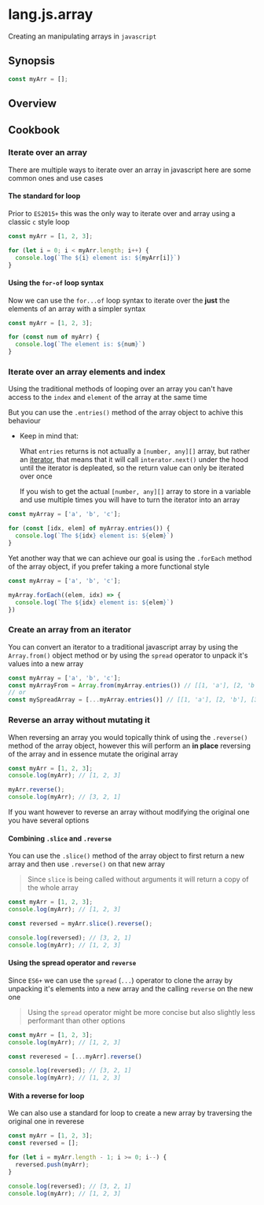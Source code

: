 # lang.js.array

Creating an manipulating arrays in `javascript`

## Synopsis

```js
const myArr = [];
```

## Overview

## Cookbook

### Iterate over an array

There are multiple ways to iterate over an array in
javascript here are some common ones and use cases

#### The standard for loop

Prior to `ES2015+` this was the only way to iterate
over and array using a classic `c` style loop

```js
const myArr = [1, 2, 3];

for (let i = 0; i < myArr.length; i++) {
  console.log(`The ${i} element is: ${myArr[i]}`)
}
```

#### Using the `for-of` loop syntax

Now we can use the `for...of` loop syntax to iterate
over the **just** the elements of an array with a 
simpler syntax

```js
const myArr = [1, 2, 3];

for (const num of myArr) {
  console.log(`The element is: ${num}`)
}
```

### Iterate over an array elements and index

Using the traditional methods of looping over an array
you can't have access to the `index` and `element` of the
array at the same time

But you can use the `.entries()` method of the array
object to achive this behaviour

- Keep in mind that:

  What `entries` returns is not actually a `[number, any][]`
  array, but rather an [iterator](./8nxp.md), that means
  that it will call `interator.next()` under the hood until
  the iterator is depleated, so the return value can only
  be iterated over once

  If you wish to get the actual `[number, any][]` array
  to store in a variable and use multiple times you will
  have to turn the iterator into an array

```js
const myArray = ['a', 'b', 'c'];

for (const [idx, elem] of myArray.entries()) {
  console.log(`The ${idx} element is: ${elem}`)
}
```

Yet another way that we can achieve our goal is using the
`.forEach` method of the array object, if you prefer taking
a more functional style

```js
const myArray = ['a', 'b', 'c'];

myArray.forEach((elem, idx) => {
  console.log(`The ${idx} element is: ${elem}`)
})
```

### Create an array from an iterator

You can convert an iterator to a traditional javascript array
by using the `Array.from()` object method or by using the
`spread` operator to unpack it's values into a new array

```js
const myArray = ['a', 'b', 'c'];
const myArrayFrom = Array.from(myArray.entries()) // [[1, 'a'], [2, 'b'], [3, 'c']]
// or
const mySpreadArray = [...myArray.entries()] // [[1, 'a'], [2, 'b'], [3, 'c']]
```

### Reverse an array without mutating it

When reversing an array you would topically think of
using the `.reverse()` method of the array object, however
this will perform an **in place** reversing of the array
and in essence mutate the original array

```js
const myArr = [1, 2, 3];
console.log(myArr); // [1, 2, 3]

myArr.reverse();
console.log(myArr); // [3, 2, 1]
```

If you want however to reverse an array without modifying the
original one you have several options

#### Combining `.slice` and `.reverse`

You can use the `.slice()` method of the array object to first
return a new array and then use `.reverse()` on that new array

> Since `slice` is being called without arguments it will
> return a copy of the whole array

```js
const myArr = [1, 2, 3];
console.log(myArr); // [1, 2, 3]

const reversed = myArr.slice().reverse();

console.log(reversed); // [3, 2, 1]
console.log(myArr); // [1, 2, 3]
```

#### Using the spread operator and `reverse`

Since `ES6+` we can use the `spread` (`...`) operator to clone the
array by unpacking it's elements into a new array and the calling
`reverse` on the new one

> Using the `spread` operator might be more concise but also
> slightly less performant than other options

```js
const myArr = [1, 2, 3];
console.log(myArr); // [1, 2, 3]

const reveresed = [...myArr].reverse()

console.log(reversed); // [3, 2, 1]
console.log(myArr); // [1, 2, 3]
```

#### With a reverse for loop

We can also use a standard for loop to create a new array
by traversing the original one in reverese

```js
const myArr = [1, 2, 3];
const reversed = [];

for (let i = myArr.length - 1; i >= 0; i--) {
  reversed.push(myArr);
}

console.log(reversed); // [3, 2, 1]
console.log(myArr); // [1, 2, 3]
```
